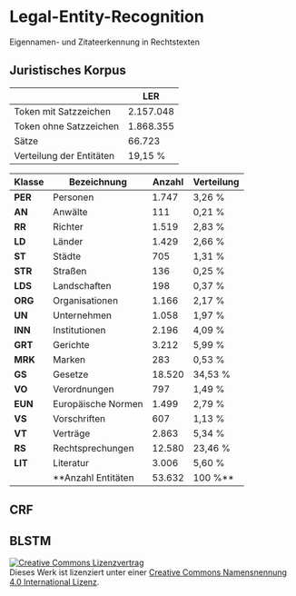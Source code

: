 # Legal-Entity-Recognition
Eigennamen- und Zitateerkennung in Rechtstexten

## Juristisches Korpus

|                          | LER       |
|--------------------------|-----------|
| Token mit Satzzeichen    | 2.157.048 |
| Token ohne Satzzeichen   | 1.868.355 |
| Sätze                    | 66.723    |
| Verteilung der Entitäten | 19,15 %   |


| Klasse | Bezeichnung        | Anzahl | Verteilung |
|--------|--------------------|--------|------------|
| **PER**    | Personen           | 1.747  | 3,26 %     |
| **AN**     | Anwälte            | 111    | 0,21 %     |
| **RR**     | Richter            | 1.519  | 2,83 %     |
| **LD**     | Länder             | 1.429  | 2,66 %     |
| **ST**     | Städte             | 705    | 1,31 %     |
| **STR**    | Straßen            | 136    | 0,25 %     |
| **LDS**    | Landschaften       | 198    | 0,37 %     |
| **ORG**    | Organisationen     | 1.166  | 2,17 %     |
| **UN**     | Unternehmen        | 1.058  | 1,97 %     |
| **INN**    | Institutionen      | 2.196  | 4,09 %     |
| **GRT**    | Gerichte           | 3.212  | 5,99 %     |
| **MRK**    | Marken             | 283    | 0,53 %     |
| **GS**     | Gesetze            | 18.520 | 34,53 %    |
| **VO**     | Verordnungen       | 797    | 1,49 %     |
| **EUN**    | Europäische Normen | 1.499  | 2,79 %     |
| **VS**     | Vorschriften       | 607    | 1,13 %     |
| **VT**     | Verträge           | 2.863  | 5,34 %     |
| **RS**     | Rechtsprechungen   | 12.580 | 23,46 %    |
| **LIT**    | Literatur          | 3.006  | 5,60 %     |
|        | **Anzahl Entitäten   | 53.632 | 100 %**      |

## CRF
## BLSTM

<a rel="license" href="http://creativecommons.org/licenses/by/4.0/"><img alt="Creative Commons Lizenzvertrag" style="border-width:0" src="https://i.creativecommons.org/l/by/4.0/80x15.png" /></a><br />Dieses Werk ist lizenziert unter einer <a rel="license" href="http://creativecommons.org/licenses/by/4.0/">Creative Commons Namensnennung 4.0 International Lizenz</a>.
